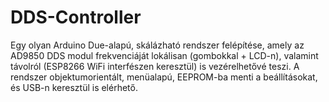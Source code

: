 # DDS-Controller
Egy olyan Arduino Due-alapú, skálázható rendszer felépítése, amely az AD9850 DDS modul frekvenciáját lokálisan (gombokkal + LCD-n), valamint távolról (ESP8266 WiFi interfészen keresztül) is vezérelhetővé teszi. A rendszer objektumorientált, menüalapú, EEPROM-ba menti a beállításokat, és USB-n keresztül is elérhető.
